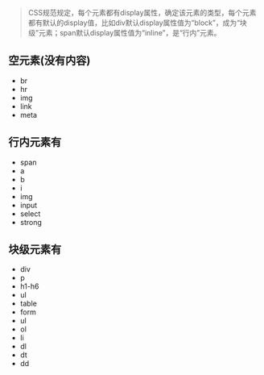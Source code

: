 > CSS规范规定，每个元素都有display属性，确定该元素的类型，每个元素都有默认的display值，比如div默认display属性值为“block”，成为“块级”元素；span默认display属性值为“inline”，是“行内”元素。

## 空元素(没有内容)

- br
- hr
- img
- link
- meta

## 行内元素有

- span
- a
- b
- i
- img
- input
- select
- strong

## 块级元素有

- div
- p
- h1-h6
- ul
- table
- form
- ul
- ol
- li
- dl
- dt
- dd